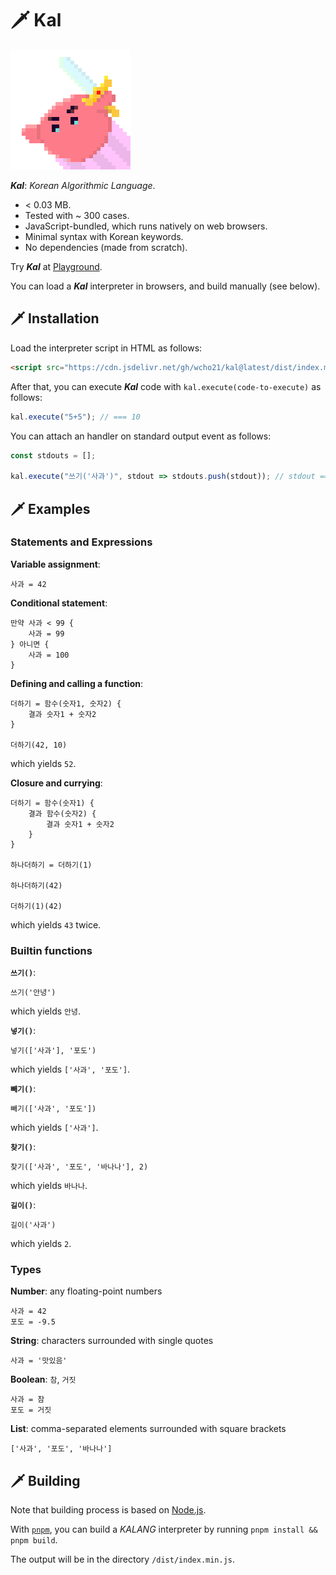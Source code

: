 # 🗡️ Kal

<img src="./docs/images/kal-logo.png" alt="Kal logo" width="192px" height="192px" />

***Kal***: _Korean Algorithmic Language_.

- < 0.03 MB.
- Tested with ~ 300 cases.
- JavaScript-bundled, which runs natively on web browsers.
- Minimal syntax with Korean keywords.
- No dependencies (made from scratch).

Try ***Kal*** at [Playground][playground].

[playground]: https://kal-playground.rooi.dev/

You can load a ***Kal*** interpreter in browsers, and build manually (see below).



## 🗡️ Installation

Load the interpreter script in HTML as follows:

```HTML
<script src="https://cdn.jsdelivr.net/gh/wcho21/kal@latest/dist/index.min.js"></script>
```

After that, you can execute ***Kal*** code with `kal.execute(code-to-execute)` as follows:

```javascript
kal.execute("5+5"); // === 10
```

You can attach an handler on standard output event as follows:

```javascript
const stdouts = [];

kal.execute("쓰기('사과')", stdout => stdouts.push(stdout)); // stdout === ["사과"]
```



## 🗡️ Examples

### Statements and Expressions

**Variable assignment**:

```
사과 = 42
```

**Conditional statement**:

```
만약 사과 < 99 {
    사과 = 99
} 아니면 {
    사과 = 100
}
```

**Defining and calling a function**:

```
더하기 = 함수(숫자1, 숫자2) {
    결과 숫자1 + 숫자2
}

더하기(42, 10)
```

which yields `52`.

**Closure and currying**:

```
더하기 = 함수(숫자1) {
    결과 함수(숫자2) {
        결과 숫자1 + 숫자2
    }
}

하나더하기 = 더하기(1)

하나더하기(42)

더하기(1)(42)
```

which yields `43` twice.

### Builtin functions

**`쓰기()`**:

```
쓰기('안녕')
```

which yields `안녕`.

**`넣기()`**:

```
넣기(['사과'], '포도')
```

which yields `['사과', '포도']`.

**`빼기()`**:

```
빼기(['사과', '포도'])
```

which yields `['사과']`.

**`찾기()`**:

```
찾기(['사과', '포도', '바나나'], 2)
```

which yields `바나나`.

**`길이()`**:

```
길이('사과')
```

which yields `2`.

### Types

**Number**: any floating-point numbers

```
사과 = 42
포도 = -9.5
```

**String**: characters surrounded with single quotes

```
사과 = '맛있음'
```

**Boolean**: `참`, `거짓`

```
사과 = 참
포도 = 거짓
```

**List**: comma-separated elements surrounded with square brackets

```
['사과', '포도', '바나나']
```



## 🗡️ Building

Note that building process is based on [Node.js][node].

With [`pnpm`][pnpm], you can build a _KALANG_ interpreter by running `pnpm install && pnpm build`.

The output will be in the directory `/dist/index.min.js`.

[node]: https://nodejs.org/
[pnpm]: https://pnpm.io/
